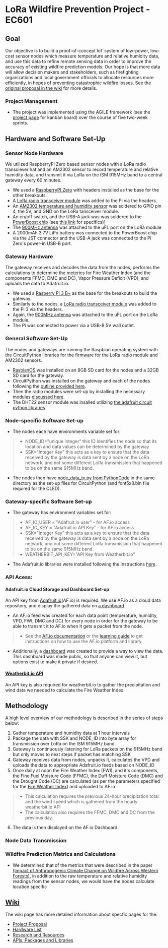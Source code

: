 # LoRa Wildfire Prevention Project - EC601

## Goal
Our objective is to build a proof-of-concept IoT system of low-power, low-cost sensor nodes which measure temperature and relative humidity data, and use this data to refine remote sensing data in order to improve the accuracy of existing wildfire prediction models. Our hope is that more data will allow decision makers and stakeholders, such as firefighting organizations and local government officials to allocate resources more efficiently, in hopes of preventing catastrophic wildfire losses. See the [original proposal in the wiki](https://github.com/ianjchadwick/LoRaWildfirePrevention-EC601Project/wiki/Project-Proposal) for more details.

### Project Management
* The project was implemented using the AGILE framework (see the [project page](https://github.com/ianjchadwick/LoRaWildfirePrevention-EC601Project/projects/1) for kanban board) over the course of five two-week sprints.

## Hardware and Software Set-Up
### Sensor Node Hardware
We utilized RaspberryPi Zero based sensor nodes with a LoRa radio transciever hat and an AM2302 sensor to record temperature and relative humidity data, and transmit it via LoRa on the ISM 915MHz band to a central gateway every 60 minutes.
* We used a [RaspberryPI Zero](https://www.adafruit.com/product/3708) with headers installed as the base for the other breakouts.
* A [LoRa radio transceiver module](https://www.adafruit.com/product/4074) was added to the Pi via the headers.
* An [AM2302 temperature and humidity sensor](https://www.adafruit.com/product/393) was soldered to GPIO pin 4, the 5V, and GND on the LoRa tansceiver module.
* An on/off switch, and the USB-A jack was was soldered to the [PowerBoost chip](https://www.adafruit.com/product/1903) (see [this link](https://learn.adafruit.com/adafruit-powerboost-500-plus-charger/on-slash-off-switch) for specifics)]
* The [900MHz antenna](https://www.adafruit.com/product/3340) was attached to the uFL port on the LoRa module
* A 2000mAh 3.7V LiPo battery was connected to the PowerBoost chip via the JST connector and the USB-A jack was connected to the Pi Zero's power-in USB-B port.
### Gateway Hardware
The gateway receives and decodes the data from the nodes, performs the calculations to determine the meterics for Fire Weather Index (and the components FFMC, DMC and DC), Vapor Pressure Deficit (VPD), and uploads the data to Adafruit.io.
* We used a [Rasberry Pi 3 B+](https://www.raspberrypi.com/products/raspberry-pi-3-model-b-plus/) as the base for the breakouts to build the gateway.
* Similarly to the nodes, a [LoRa radio transceiver module](https://www.adafruit.com/product/4074) was added to the Pi 3 via the headers.
* Again, the [900MHz antenna](https://www.adafruit.com/product/3340) was attached to the uFL port on the LoRa module.
* The Pi was connected to power via a USB-B 5V wall outlet.

### General Software Set-Up
The nodes and gateways are running the Raspbian operating system with the CircuitPython libraries for the firmware for the LoRa radio module and AM2302 sensors.
* [RasbianOS](https://www.raspberrypi.com/software/) was installed on an 8GB SD card for the nodes and a 32GB SD card for the gateway.
* CircuitPython was installed on the gateway and each of the nodes following the [outline provided here](https://learn.adafruit.com/circuitpython-on-raspberrypi-linux/installing-circuitpython-on-raspberry-pi).
* Then the radio modules were set-up by installing the necessary modules [discussed here](https://learn.adafruit.com/lora-and-lorawan-radio-for-raspberry-pi/rfm9x-raspberry-pi-setup).
* The DHT22 sensor module was insalled utilizing [the adafruit circuit python libraries](https://learn.adafruit.com/dht/dht-circuitpython-code)
### Node-specific Software Set-up
* The nodes each have environments variable set for: 
>* NODE_ID="unique integer" this ID identifies the node so that its location and data values can be determined by the gateway
>* SSK="Integer Key" this acts as a key to ensure that the data received by the gateway is data sent by a node on the LoRa network, and not some different LoRa transmission that happened to be on the same 915MHz band.
* The nodes then have [node_data_tx.py from PythonCode](https://github.com/ianjchadwick/LoRaWildfirePrevention-EC601Project/blob/main/PythonCode/node_data_tx.py) in the same directory as the set-up files for CircuitPython (and font5x8.bin file required for the OLED).
### Gateway-specific Software Set-up
* The gateway has environment variables set for:
>* AF_IO_USER = "Adafruit.io user" - for AF.io access
>* AF_IO_KEY = "Adafruit.io API Key" - for AF.io access
>* SSK="Integer Key" this acts as a key to ensure that the data received by the gateway is data sent by a node on the LoRa network, and not some different LoRa transmission that happened to be on the same 915MHz band.
>* WEATHERBIT_API_KEY="API Key from Weatherbit.io"
* The Adafruit.io libraries were installed following the instructions [here](https://adafruit-io-python-client.readthedocs.io/en/latest/index.html).

### API Acess: 
#### Adafruit.io Cloud Storage and Dashboard Set-up
An API key from [Adafruit.io](https://io.adafruit.com/)(AF.io) is required. We use AF.io as a cloud data repository, and display the gathered data on [a dashboard](https://io.adafruit.com/IanJChadwick/dashboards/lora-wildfire-project).
* An AF.io feed was created for each data point (temperature, humidity, VPD, FWI, DMC and DC) for every node in order for the gateway to be able to transmit it to AF.io when it gets a packet from the node.
>* See the [AF.io documentation](https://io.adafruit.com/api/docs/#adafruit-io-http-api) or the [learning guide](https://learn.adafruit.com/series/adafruit-io-basics) to get instructions on how to use the AF.io platform and library.
* Additionally, a [dashboard](https://io.adafruit.com/IanJChadwick/dashboards/lora-wildfire-project) was created to provide a way to view the data. This dashboard was made public, so that anyone can view it, but options exist to make it private if desired.
#### [Weatherbit.io API](https://www.weatherbit.io/)
An API key is also required for weatherbit.io to gather the precipitation and wind data we needed to calculate the Fire Weather Index.

## Methodology
A high level overview of our methodology is described in the series of steps below:
1. Gather temperature and humidity data at 1 hour intervals
2. Package the data with SSK and NODE_ID into byte array for transmission over LoRa on the ISM 915MHz band
3. Gateway is continuously listening for LoRa packets on the 915MHz band but only moves to next steps if packet has matching SSK
4. Gateway receives data from nodes, unpacks it, calculates the VPD and uploads the data to appropriate Adafruit.io feeds based on NODE_ID
5. Once daily at noon the Fire Weather Index (FWI), and it's components, the Fine Fuel Moisture Code (FFMC), the Duff Moisture Code (DMC) and the Drought Code (DC) are calculated (as per the parameters specified for the [Fire Weather Index](https://cfs.nrcan.gc.ca/publications?id=19927)) and uploaded to AF.io
> * This calculation requires the previous 24-hour precipitation total and the wind speed which is gathered from the hourly weatherbit.io API
> * The calculation also requires the FFMC, DMC and DC from the previous day.
6. The data is then displayed on the AF.io Dashboard


### Node Data Transmission

### Wildfire Prediction Metrics and Calculations
* We determined that of the metrics that were described in the paper [(Impact of Anthropogenic Climate Change on Wildfire Across Western Forests)](https://www.pnas.org/content/113/42/11770), in addition to the raw temperature and relative humidity readings from the sensor nodes, we would have the nodes calculate location specific



## [Wiki](https://github.com/ianjchadwick/LoRaWildfirePrevention-EC601Project/wiki) 
The wiki page has more detailed information about specfic pages for the:
* [Project Proposal](https://github.com/ianjchadwick/LoRaWildfirePrevention-EC601Project/wiki/Project-Proposal)
* [Hardware List](https://github.com/ianjchadwick/LoRaWildfirePrevention-EC601Project/wiki/Hardware)
* [Research and Resources](https://github.com/ianjchadwick/LoRaWildfirePrevention-EC601Project/wiki/Research-and-Resources)
* [APIs, Packages and Libraries](https://github.com/ianjchadwick/LoRaWildfirePrevention-EC601Project/wiki/APIs,-Packages-and-Libraries)
